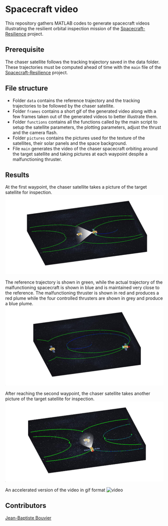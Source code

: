 # Spacecraft video

This repository gathers MATLAB codes to generate spacecraft videos illustrating the resilient orbital inspection mission of the [Spacecraft-Resilience](https://github.com/Jean-BaptisteBouvier/Spacecraft-Resilience) project.




## Prerequisite

The chaser satellite follows the tracking trajectory saved in the data folder. These trajectories must be computed ahead of time with the `main` file of the [Spacecraft-Resilience](https://github.com/Jean-BaptisteBouvier/Spacecraft-Resilience) project.



## File structure

- Folder `data` contains the reference trajectory and the tracking trajectories to be followed by the chaser satellite.
- Folder `frames` contains a short gif of the generated video along with a few frames taken out of the generated videos to better illustrate them.
- Folder `functions` contains all the functions called by the main script to setup the satellite parameters, the plotting parameters, adjust the thrust and the camera flash.
- Folder `pictures` contains the pictures used for the texture of the satellites, their solar panels and the space background.
- File `main` generates the video of the chaser spacecraft orbiting around the target satellite and taking pictures at each waypoint despite a malfunctioning thruster.




## Results

At the first waypoint, the chaser satellite takes a picture of the target satellite for inspection.
![spacecraft inspection](frames/spacecraft_pic.jpg)

The reference trajectory is shown in green, while the actual trajectory of the malfunctioning spacecraft is shown in blue and is maintained very close to the reference. The malfunctioning thruster is shown in red and produces a red plume while the four controlled thrusters are shown in grey and produce a blue plume.
![spacecraft inspection](frames/spacecraft_far.jpg)

After reaching the second waypoint, the chaser satellite takes another picture of the target satellite for inspection.
![spacecraft inspection](frames/spacecraft_pic_2.jpg)


An accelerated version of the video in gif format
![video](frames/gif_video.gif)

## Contributors

[Jean-Baptiste Bouvier](https://jean-baptistebouvier.github.io/)
